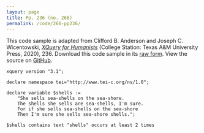 ```yaml
---
layout: page
title: Pp. 236 (no. 266)
permalink: /code/266-pp236/
---
```


This code sample is adapted from Clifford B. Anderson and Joseph C. Wicentowski, 
[_XQuery for Humanists_](/) (College Station: Texas A&M University Press, 2020), 236. 
Download this code sample in its [raw form](/code/266-pp236/266-pp236.xq).
View the source on [GitHub](https://github.com/coding4humanists/xquery4humanists/blob/master/code/266-pp236/266-pp236.xq).

```xquery
xquery version "3.1";

declare namespace tei="http://www.tei-c.org/ns/1.0";

declare variable $shells := 
    "She sells sea-shells on the sea-shore.
    The shells she sells are sea-shells, I'm sure.
    For if she sells sea-shells on the sea-shore
    Then I'm sure she sells sea-shore shells.";

$shells contains text "shells" occurs at least 2 times
```  
